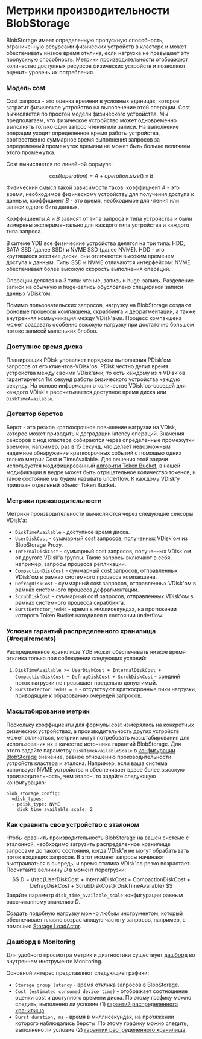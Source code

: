 # Метрики производительности BlobStorage

BlobStorage имеет определенную пропускную способность, ограниченную ресурсами физических устройств в кластере и может обеспечивать низкое время отклика, если нагрузка не превышает эту пропускную способность. Метрики производительности отображают количество доступных ресурсов физических устройств и позволяют оценить уровень их потребления.

### Модель cost

Cost запроса - это оценка времени в условных единицах, которое затратит физическое устройство на выполенение этой операции. Cost вычисляется по простой модели физического устройства. Мы предполагаем, что физическое устройство может одновременно выполнять только один запрос чтения или записи. На выполнение операции уходит определенное время работы устройства, соотвественно суммарное время выполнения запросов за определенный промежуток времени не может быть больше величины этого промежутка. 

Cost вычисляется по линейной формуле:

$$
cost(operation) = A + operation.size() \times B
$$

Физический смысл такой зависимости таков: коэффициент $A$ - это время, необходимое физическому устройству для получения доступа к данным, коэффициент $B$ - это время, необходимое для чтения или записи одного бита данных.

Коэффициенты $A$ и $В$ зависят от типа запроса и типа устройства и были измерены экспериментально для каждого типа устройства и каждого типа запроса.

В ситеме YDB все физические устройства делятся на три типа: HDD, SATA SSD (далее SSD) и NVME SSD (далее NVME). HDD - это крутящиеся жесткие диски, они отличаются высоким временем доступа к данным. Типы SSD и NVME отличаются интерфейсом: NVME обеспечивает более высокую скорость выполнения операций.

Операции делятся на 3 типа: чтение, запись и huge-запись. Разделение записи на обычную и huge-запись обусловлено спецификой записи данных VDisk'ом.

Помимо пользовательских запросов, нагрузку на BlobStorage создают фоновые процессы компакшена, скраббинга и дефрагментации, а также внутренняя коммуникация между VDisk'ами. Процесс компакшена может создавать особенно высокую нагрузку при достаточно большом потоке записей маленьких блобов.

### Доступное время диска

Планировщик PDisk управляет порядком выполнения PDisk'ом запросов от его клиентов-VDisk'ов. PDisk честно делит время устройства между своими VDisk'ами, то есть каждому из $n$ VDisk'ов гарантируется $1/n$ секунд работы физического устройства каждую секунду. На основе информации о количестве VDisk'ов-соседей для каждого VDisk'а рассчитывается доступное время диска или `DiskTimeAvailable`.

### Детектор берстов

Берст - это резкое краткосрочное повышение нагрузки на VDisk, которое может приводить к деградации latency операций. Значения сенсоров с нод кластера собираются через определенные промежутки времени, например, раз в 15 секунд, что делает невозможным надежное обнаружение краткосрочных событий с помощью одних только метрик Cost и TimeAvailable. Для решения этой задачи используется модифицированный [алгоритм Token Bucket](https://en.wikipedia.org/wiki/Token_bucket), в нашей модификации в ведре может быть отрицательное количество токенов, и такое состояние мы будем называть underflow. К каждому VDisk'у привязан отдельный объект Token Bucket.

### Метрики производительности

Метрики производительности вычисляются через следующие сенсоры VDisk'а:
- `DiskTimeAvailable` - доступное время диска.
- `UserDiskCost` - суммарный cost запросов, полученных VDisk'ом из BlobStorage Proxy.
- `InternalDiskCost` - суммарный cost запросов, полученных VDisk'ом от другого VDisk'а группы. Такие запросы включают в себя, например, запросы процесса репликации.
- `CompactionDiskCost` - суммарный cost запросов, отправленных VDisk'ом в рамках системного процесса компакшена.
- `DefragDiskCost` - суммарный cost запросов, отправленных VDisk'ом в рамках системного процесса дефрагментации.
- `ScrubDiskCost` - суммарный cost запросов, отправленных VDisk'ом в рамках системного процесса скраббинга.
- `BurstDetector_redMs` - время в миллисекундах, на протяжении которого Token Bucket находился в состоянии underflow.

### Условия гарантий распределенного хранилища {#requirements}

Распределенное хранилище YDB может обеспечивать низкое время отклика только при соблюдении следующих условий:
1. `DiskTimeAvailable >= UserDiskCost + InternalDiskCost + CompactionDiskCost + DefragDiskCost + ScrubDiskCost` - средний поток нагрузки не превышает предельно допустимый.
2. `BurstDetector_redMs = 0` - отсутствуют краткосрочные пики нагрузки, приводящие к образованию очередей запросов.

### Масштабирование метрик

Поскольку коэффициенты для формулы cost измерялись на конкретных физических устройствах, а производительность других устройств может отличаться, метрики могут потребовать масштабирования для использования их в качестве источника гарантий BlobStorage. Для этого задайте параметру `DiskTimeAvailableScale` в [конфигурации BlobStorage](../../deploy/configuration/config.md#blob-storage-config) значение, равное отношению производительности устройств кластера и эталона. Например, если ваша система использует NVME устройства и обеспечивает вдвое более высокую производительность, чем эталон, то задайте следующую конфигурацию:
```
blob_storage_config:
  vdisk_types:
  - pdisk_type: NVME
    disk_time_available_scale: 2
```

### Как сравнить свое устройство с эталоном

Чтобы сравнить производительность BlobStorage на вашей системе с эталонной, необходимо загрузить распределенное хранилище запросами до такого состояния, когда VDisk'и не могут обрабатывать поток входящих запросов. В этот момент запросы начинают выстраиваться в очередь, и время отклика VDisk'ов резко возрастает. Посчитайте величину $D$ в момент перегрузки:
$$
D = \frac{UserDiskCost + InternalDiskCost + CompactionDiskCost + DefragDiskCost + ScrubDiskCost}{DiskTimeAvailable}
$$
Задайте параметр `disk_time_available_scale` конфигурации равным рассчитанному значению $D$.

Создать подобную нагрузку можно любым инструментом, который обеспечивает плавно возрастающую частоту запросов, например, с помощью [Storage LoadActor](../../development/load-actors-storage.md).

### Дашборд в Monitoring
Для удобного просмотра метрик и диагностики существует [дашборд](https://m.yandex-team.ru/projects/kikimr/dashboards/mongi8n4phijn4n3o4il) во внутреннем инструменте Monitoring.

Основной интерес представляют следующие графики:
- `Storage group latency` - время отклика запросов в BlobStorage.
- `Cost (estimated consumed device time)` - отображает соотношение оценки cost и доступного времени диска. По этому графику можно следить, выполнено ли условие (1) [гарантий распределенного хранилища](#requirements).
- `Burst duration, ms` - время в миллисекундах, на протяжении которого наблюдались берсты. По этому графику можно следить, выполнено ли условие (2) [гарантий распределенного хранилища](#requirements).